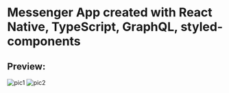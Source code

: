 # Messenger App created with React Native, TypeScript, GraphQL, styled-components

## Preview:

![pic1](https://user-images.githubusercontent.com/29462078/147736053-ea04e6ae-5577-47ed-9af7-ba657d9bbc07.png)
![pic2](https://user-images.githubusercontent.com/29462078/147736065-e6bb6765-0eb9-4f3d-b11a-183c7a6c167e.png)
